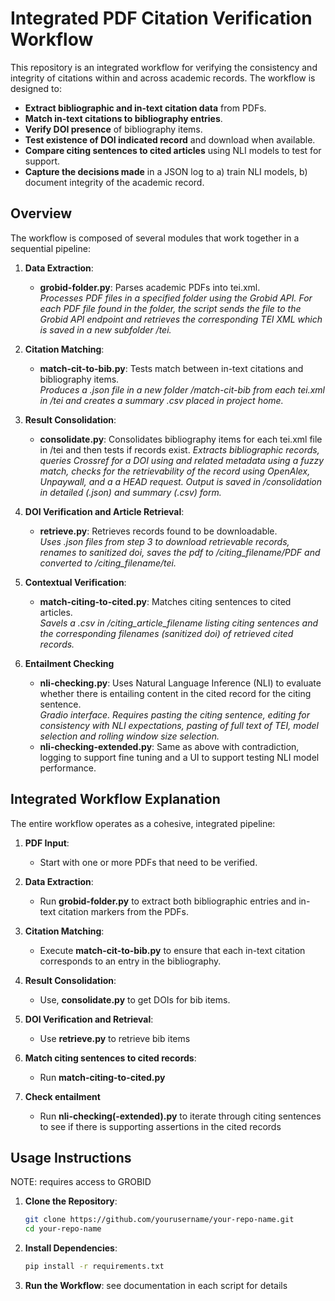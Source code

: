 # Integrated PDF Citation Verification Workflow

This repository is an integrated workflow for verifying the consistency and integrity of citations within and across academic records. The workflow is designed to:

- **Extract bibliographic and in-text citation data** from PDFs.
- **Match in-text citations to bibliography entries**.
- **Verify DOI presence** of bibliography items.
- **Test existence of DOI indicated record** and download when available.
- **Compare citing sentences to cited articles** using NLI models to test for support.
- **Capture the decisions made** in a JSON log to a) train NLI models, b) document integrity of the academic record.

## Overview

The workflow is composed of several modules that work together in a sequential pipeline:

1. **Data Extraction**:  
   - **grobid-folder.py**: Parses academic PDFs into tei.xml.  
     *Processes PDF files in a specified folder using the Grobid API. For each PDF file found in the folder, the script sends the file to the Grobid API endpoint and retrieves the corresponding TEI XML which is saved in a new subfolder  /tei.*

2. **Citation Matching**:  
   - **match-cit-to-bib.py**: Tests match between in-text citations and bibliography items.  
     *Produces a .json file in a new folder /match-cit-bib from each tei.xml in /tei and creates a summary .csv placed in project home.*

3. **Result Consolidation**:  
   - **consolidate.py**: Consolidates bibliography items for each tei.xml file in /tei and then tests if records exist. 
     *Extracts bibliographic records, queries Crossref for a DOI using and related metadata using a fuzzy match, checks for the retrievability of the record using OpenAlex, Unpaywall, and a a HEAD request. Output is saved in /consolidation in detailed (.json) and summary (.csv) form.*

4. **DOI Verification and Article Retrieval**:  
   - **retrieve.py**: Retrieves records found to be downloadable.  
     *Uses .json files from step 3 to download retrievable records, renames to sanitized doi, saves the pdf to /citing_filename/PDF and converted to /citing_filename/tei.*

5. **Contextual Verification**:  
   - **match-citing-to-cited.py**: Matches citing sentences to cited articles.  
     *Savels a .csv in /citing_article_filename listing citing sentences and the corresponding filenames (sanitized doi) of retrieved cited records.*

6. **Entailment Checking**
   - **nli-checking.py**: Uses Natural Language Inference (NLI) to evaluate whether there is entailing content in the cited record for the citing sentence.   
     *Gradio interface. Requires pasting the citing sentence, editing for consistency with NLI expectations, pasting of full text of TEI, model selection and rolling window size selection.*
   - **nli-checking-extended.py**: Same as above with contradiction, logging to support fine tuning and a UI to support testing NLI model performance.


## Integrated Workflow Explanation

The entire workflow operates as a cohesive, integrated pipeline:

1. **PDF Input**:  
   - Start with one or more PDFs that need to be verified.

2. **Data Extraction**:  
   - Run **grobid-folder.py** to extract both bibliographic entries and in-text citation markers from the PDFs.

3. **Citation Matching**:  
   - Execute **match-cit-to-bib.py** to ensure that each in-text citation corresponds to an entry in the bibliography.

4. **Result Consolidation**:  
   - Use, **consolidate.py** to get DOIs for bib items.

5. **DOI Verification and Retrieval**:  
   - Use **retrieve.py** to retrieve bib items

6. **Match citing sentences to cited records**:  
   - Run **match-citing-to-cited.py**
  
7. **Check entailment**
   - Run **nli-checking(-extended).py** to iterate through citing sentences to see if there is supporting assertions in the cited records 


## Usage Instructions

NOTE: requires access to GROBID

1. **Clone the Repository**:
    ```bash
    git clone https://github.com/yourusername/your-repo-name.git
    cd your-repo-name
    ```

2. **Install Dependencies**:  
    ```bash
    pip install -r requirements.txt
    ```

4. **Run the Workflow**:
   see documentation in each script for details  

